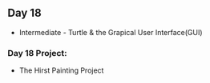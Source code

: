 ## Day 18
  - Intermediate - Turtle & the Grapical User Interface(GUI)
  
### Day 18 Project:
  - The Hirst Painting Project